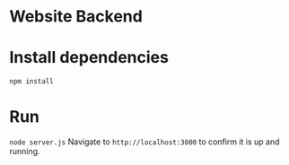 # Website Backend

# Install dependencies
`npm install`

# Run
`node server.js`
Navigate to `http://localhost:3000` to confirm it is up and running.
